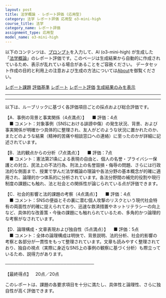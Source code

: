 ```yaml
---
layout: post
title: 法学概論 - レポート評価 (応用型)
category: 法学 レポート評価 応用型 o3-mini-high
course_title: 法学
category_name: レポート評価
assignment_type: 応用型
model_name: o3-mini-high
---
```


以下のコンテンツは、[プロンプト](https://github.com/takedatoshiyuki/synthetic_assignments/tree/main/generated/法学/o3-mini-high/prompt_レポート評価-応用型.md)を入力して、AI (o3-mini-high) が生成した「[法学概論](/contents/法学/)」のレポート評価です。このページは生成結果から自動的に作成されているため、表示が乱れている場合があることをご容赦ください。
データセット作成の目的と利用上の注意および生成の方法については[About](/About)を御覧ください。

[レポート課題](../レポート課題-応用型)
[評価基準](../評価基準-応用型)
[レポート](../レポート-応用型)
[レポート評価](../レポート評価-応用型)
[生成結果のみを表示](https://github.com/takedatoshiyuki/synthetic_assignments/tree/main/generated/法学/o3-mini-high/レポート評価-応用型.md)
  

***
***
  
以下は、ルーブリックに基づく各評価項目ごとの採点および総合評価です。

【A．事例の背景と事実関係（4点満点）】
 ■ 評価：4点  
 ■ コメント：対象事例（SNSにおける誹謗中傷）の発生状況、背景、および事実関係が明確かつ具体的に整理され、友人がどのような状況に置かれたのか、またどのような結果（精神的苦痛や相談窓口への連絡）に至ったのかが詳細に記述されています。

【B．法的観点からの分析（7点満点）】
 ■ 評価：7点  
 ■ コメント：憲法第21条による表現の自由と、個人の名誉・プライバシー保護との対立、民法上の不法行為、刑法上の名誉毀損・侮辱の問題、さらには行政法的な側面まで、授業で学んだ法学概論の理論や各法分野の基本概念が的確に適用され、論理的かつ体系的に分析されています。各法分野間の補完的役割や現行制度の課題にも触れ、法と社会との関係性が論じられている点が評価できます。

【C．社会的影響と法的課題の考察（4点満点）】
 ■ 評価：4点  
 ■ コメント：SNSの便益とその裏に潜む個人攻撃のリスクという現代社会特有の両面性が的確に捉えられており、迅速な救済措置やネットリテラシーの向上など、具体的な改善策・今後の課題にも触れられているため、多角的かつ論理的な考察がなされています。

【D．論理構成・文章表現および独自性（5点満点）】
 ■ 評価：5点  
 ■ コメント：全体の論理構成は明快で、背景説明、法的分析、社会的影響の考察と各部分が一貫性をもって整理されています。文章も読みやすく整理されており、独自の視点（実際に身近なSNS上の事例の観察に基づく分析）も際立っているため、説得力があります。

─────────────────────────────

【最終得点】 20点／20点

このレポートは、課題の各要求項目を十分に満たし、具体性と論理性、さらに独自性が高く評価できます。
